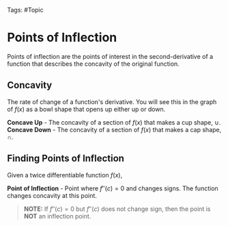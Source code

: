 Tags: #Topic 

# Points of Inflection

Points of inflection are the points of interest in the second-derivative of a function that describes the concavity of the original function.

## Concavity

The rate of change of a function's derivative. You will see this in the graph of $f(x)$ as a bowl shape that opens up either up or down.

**Concave Up** - The concavity of a section of $f(x)$ that makes a cup shape, ∪.
**Concave Down** - The concavity of a section of $f(x)$ that makes a cap shape, ∩.

## Finding Points of Inflection

Given a twice differentiable function $f(x)$,

**Point of Inflection** - Point where $f''(c)=0$ and changes signs. The function changes concavity at this point.

> **NOTE:**
> If $f''(c)=0$ but $f''(c)$ does not change sign, then the point is **NOT** an inflection point.